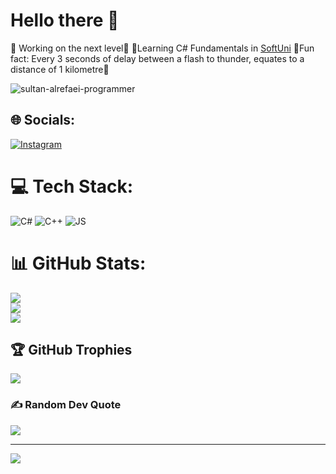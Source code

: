 # Hello there 💫

🔹 Working on the next level🔹
🔹Learning C# Fundamentals in [SoftUni](https://softuni.bg/)
🔹Fun fact: Every 3 seconds of delay between a flash to thunder, equates to a distance of 1 kilometre🔹

![sultan-alrefaei-programmer](https://user-images.githubusercontent.com/92588334/175947310-d3457489-4deb-4437-80a5-9cc1cee198d2.gif)

## 🌐 Socials:
[![Instagram](https://cdn.iconscout.com/icon/free/png-256/instagram-41-114616.png)](https://www.instagram.com/oblivious.monkey/)

# 💻 Tech Stack:
![C#](https://img.shields.io/badge/c%23-%23239120.svg?style=for-the-badge&logo=c-sharp&logoColor=white) 
![C++](https://img.shields.io/badge/c++-%2300599C.svg?style=for-the-badge&logo=c%2B%2B&logoColor=white)
![JS](https://img.shields.io/badge/javascript-%23323330.svg?style=for-the-badge&logo=javascript&logoColor=%23F7DF1E)

# 📊 GitHub Stats:
![](https://github-readme-stats.vercel.app/api?username=0bmonk3y&theme=blueberry&hide_border=false&include_all_commits=false&count_private=false)<br/>
![](https://github-readme-streak-stats.herokuapp.com/?user=0bmonk3y&theme=blueberry&hide_border=false)<br/>
![](https://github-readme-stats.vercel.app/api/top-langs/?username=0bmonk3y&theme=blueberry&hide_border=false&include_all_commits=false&count_private=false&layout=compact)

## 🏆 GitHub Trophies
![](https://github-profile-trophy.vercel.app/?username=0bmonk3y&theme=radical&no-frame=false&no-bg=true&margin-w=4)

### ✍️ Random Dev Quote
![](https://quotes-github-readme.vercel.app/api?type=horizontal&theme=radical)

---
[![](https://visitcount.itsvg.in/api?id=obmonkey&label=Profile%20Views&color=3&icon=5&pretty=false)](https://visitcount.itsvg.in)
